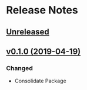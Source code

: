 # Release Notes

## [Unreleased](https://github.com/ixocreate/media-package/compare/0.1.0...develop)

## [v0.1.0 (2019-04-19)](https://github.com/ixocreate/media-package/compare/master...v0.1.0)

### Changed
- Consolidate Package
